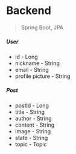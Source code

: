 # Backend

> Spring Boot, JPA





##### User

- id - Long
- nickname - String
- email - String
- profile picture - String



##### Post

- postId - Long
- title - String
- author - String
- content - String
- image - String
- state - String
- topic - Topic

